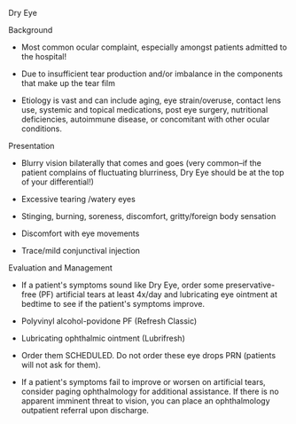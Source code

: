 Dry Eye

Background

- Most common ocular complaint, especially amongst patients admitted
    to the hospital!

- Due to insufficient tear production and/or imbalance in the
    components that make up the tear film

- Etiology is vast and can include aging, eye strain/overuse, contact
    lens use, systemic and topical medications, post eye surgery,
    nutritional deficiencies, autoimmune disease, or concomitant with
    other ocular conditions.

Presentation

- Blurry vision bilaterally that comes and goes (very common–if the
    patient complains of fluctuating blurriness, Dry Eye should be at
    the top of your differential!)

- Excessive tearing /watery eyes

- Stinging, burning, soreness, discomfort, gritty/foreign body
    sensation

- Discomfort with eye movements

- Trace/mild conjunctival injection

Evaluation and Management

- If a patient's symptoms sound like Dry Eye, order some
    preservative-free (PF) artificial tears at least 4x/day and
    lubricating eye ointment at bedtime to see if the patient's symptoms
    improve.

<!-- -->

- Polyvinyl alcohol-povidone PF (Refresh Classic)

- Lubricating ophthalmic ointment (Lubrifresh)

<!-- -->

- Order them SCHEDULED. Do not order these eye drops PRN (patients
    will not ask for them).

- If a patient's symptoms fail to improve or worsen on artificial
    tears, consider paging ophthalmology for additional assistance. If
    there is no apparent imminent threat to vision, you can place an
    ophthalmology outpatient referral upon discharge.
